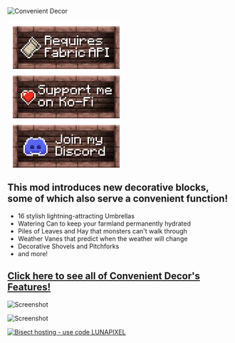 ![Convenient Decor](https://raw.githubusercontent.com/mim1q/ConvenientDecor/master/projectPage/images/header.jpg)

[![Requires Fabric API](https://raw.githubusercontent.com/mim1q/ModPageAssets/main/badges/fabric-api.png)](https://modrinth.com/mod/fabric-api)
[![Support me on Ko-Fi](https://raw.githubusercontent.com/mim1q/ModPageAssets/main/badges/ko-fi.png)](https://ko-fi.com/mim1q)
[![Join my Discord](https://raw.githubusercontent.com/mim1q/ModPageAssets/main/badges/discord.png)](https://discord.gg/6TjQbSjbuB)

## This mod introduces new decorative blocks, some of which also serve a convenient function!

- 16 stylish lightning-attracting Umbrellas
- Watering Can to keep your farmland permanently hydrated
- Piles of Leaves and Hay that monsters can't walk through
- Weather Vanes that predict when the weather will change
- Decorative Shovels and Pitchforks
- and more!

## [Click here to see all of Convenient Decor's Features!](https://github.com/mim1q/ConvenientDecor/wiki)

![Screenshot](https://raw.githubusercontent.com/mim1q/ConvenientDecor/master/projectPage/images/rainy_update.jpg)

![Screenshot](https://raw.githubusercontent.com/mim1q/ConvenientDecor/master/projectPage/images/screenshot.jpg)

[![Bisect hosting - use code LUNAPIXEL](https://raw.githubusercontent.com/mim1q/MineCells/1.20.x/projectPageAssets/hosting-code.png)](https://www.bisecthosting.com/p/lunapixel)
